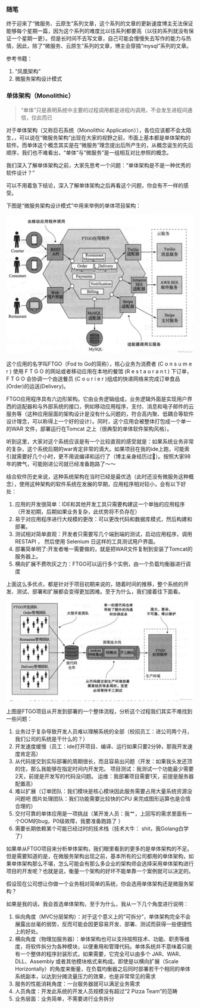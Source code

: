 ### 随笔
终于迎来了“微服务、云原生”系列文章，这个系列的文章的更新速度博主无法保证能够每个星期一篇，因为这个系列的难度比以往系列都要高（以往的系列就没有保证一个星期一更）。但是长时间不去写文章，自己可能会慢慢失去写作的能力与热情，因此，除了“微服务、云原生”系列的文章，博主会穿插“mysql”系列的文章。


参考书籍：
1. “凤凰架构”
2.  微服务架构设计模式

### 单体架构（Monolithic）

> “单体”只是表明系统中主要的过程调用都是进程内调用，不会发生进程间通信，仅此而已


对于单体架构（又称巨石系统（Monolithic Application）），各位应该都不会太陌生，，可以说在“微服务架构”出现在大家的视野之前，市面上基本都是单体架构的软件。而单体这个概念其实是在“微服务”理念提出后所产生的，从概念诞生的先后顺序，我们也不难看出，“单体”与“微服务”是一组相互对比参照的概念。

我们深入了解单体架构之前，大家先思考一个问题：“单体架构是不是一种优秀的软件设计？”

可以不用着急下结论，深入了解单体架构之后再看这个问题，你会有不一样的感受。

下图是“微服务架构设计模式”中用来举例的单体项目架构：

<img src="images/chapter5/img.png" alt="SQLisputonghua" style="zoom:67%;" />

这个应用的名字叫FTGO（Fod to Go的简称），核心业务为消费者 (C o n s u m e r ) 使用 F T G O 的网站或者移动应用在本地的餐馆 (R e s t a u r a n t ) 下订单， F T G O 会协调一个由送餐员 (C o u r i e r )组成的快递网络来完成订单食品(Order)的运送(Delivery)。

FTGO应用程序具有六边形架构。它由业务逻辑组成，业务逻辑外面是实现用户界西的适配器和与外部系统的接口，例如移动应用程序，支付、消息和电子邮件的云服务等（这种应用层面的架构设计是没有什么问题的，符合高内聚、低耦合等软件设计理念，可以称得上一个好的设计）。同时，这个应用会被整体打包成一个单一的WAR 文件，部署运行在Tomcat 之上（很典型的单体软件架构风格）。

听到这里，大家对这个系统应该是有一个比较直观的感受就是：如果系统业务非常的复杂，这个系统后期的war肯定非常的滴大。如果项目在我的ide上跑，可能索引就需要好几个小时，更不用说编译和运行了（博主亲身经历过🥹）。按照大家98年的脾气，可能刚进公司就已经准备跑路了～～

结合软件历史来说，这种系统架构在当时已经是最优选（此时还没有微服务这种概念），使用这种架构的软件系统在发展的早期，应用程序相对较小，会有以下好处：

 1. 应用的开发很简单：IDE和其他开发工具只需要构建这一个单独的应用程序（开发初期，后期如果业务复杂，此优势将不负存在）
 2. 易于对应用程序进行大规模的更改：可以更改代码和数据库模式，然后构建和部署。
 3. 测试相对简单直观：开发者只需要写几个端到端的测试，启动应用程序，调用RESTAPI ， 然后使用 Selenium 日这样的工具测试用户界面。
 4. 部署简单明了:开发者唯一需要做的，就是把WAR文件复制到安装了Tomcat的服务器上。
 5. 横向扩展不费吹灰之力：FTGO可以运行多个实例，由一个负载均衡器进行调度

上面这么多优点，都是针对于项目初期来说的，随着时间的推移，整个系统的开发、测试、部署和扩展都会变得更加困难。至于为什么，我们接着往下面看。


<img src="images/chapter5/img_1.png" alt="SQLisputonghua" style="zoom:67%;" />

上图是FTGO项目从开发到部署的一个整体流程，分析这个过程我们其实不难找到一些问题：

 1. 业务过于复杂导致开发人员难以理解系统的全部（校招员工：进公司两个月，我们公司的系统是干什么的？）
 2. 开发速度缓慢（员工：ide打开项目、编译、运行如果只要2分钟，那我开发速度肯定高）
 3. 从代码提交到实际部署的周期很长，而且容易出问题（开发：如果我头发还顶的住，那么我能够在指定时间内开发完。  项目测试：我测试一个功能最少需要2天，前提是开发写的代码没问题。  运维：我部署项目需要1天，前提是服务器配置高）
 4.  难以扩展（订单团队：我们模块是核心模块因此服务需要占用大量系统资源没问题吧   图片处理团队：我们功能需要比较快的CPU 来完成图形运算也是合情合理的）
 5. 交付可靠的单体应用是一项挑战（某开发人员：我艹，上回写的需求里面有一个OOM的bug，P0级故障，我要准备跑路了 ）
 6. 需要长期依赖某个可能已经过时的技术栈（技术大牛： shit，我Golang白学了）


如果单从FTGO项目来分析单体架构，我们眼里看到的更多的是单体架构的不足。但是需要知道的是，在微服务架构出现之前，基本所有的公司都用的单体架构，如果单体架构那么不堪，怎么可能会有那么多企业的架构师会选择采用单体架构进行项目的开发呢？也就是说，衡量一个架构的好坏不能单靠一个案例就可以决定的。

假设现在公司想让你做一个业务相对简单的系统，你会选用单体架构还是微服务架构？

如果是我的话，我会首选单体架构，至于为什么，我从一下几个角度进行说明：

 1. 纵向角度（MVC分层架构）：对于这个意义上的“可拆分”，单体架构完全不会展露出丝毫的弱势，反而可能会因更容易开发、部署、测试而获得一些便捷性上的好处。
 2. 横向角度（物理加服务器）：单体架构也可以支持按照技术、功能、职责等维度，将软件拆分为各种模块，以便重用和管理代码。单体系统并不意味着只能有一个整体的程序封装形式，如果需要，它完全可以由多个 JAR、WAR、DLL、Assembly 或者其他模块格式来构成。即使是以横向扩展（Scale Horizontally）的角度来衡量，在负载均衡器之后同时部署若干个相同的单体系统副本，以达到分摊流量压力的效果，也是非常常见的需求
 3. 服务的性能消耗角度：一台服务器就可以满足业务需求
 4. 人员角度：开发此系统的开发人员规模没有超过“2 Pizza Team”的范畴
 5. 业务层面：业务简单，不需要进行业务拆分